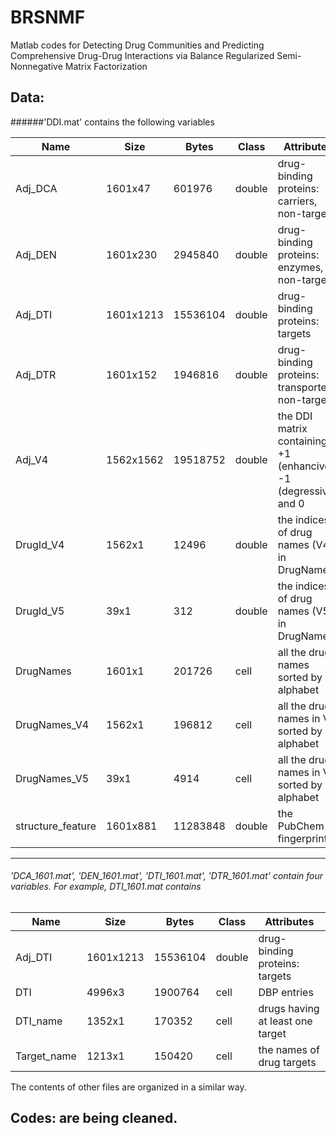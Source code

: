 # BRSNMF
Matlab codes for Detecting Drug Communities and Predicting Comprehensive Drug-Drug Interactions via Balance Regularized Semi-Nonnegative Matrix Factorization

## Data: 
######'DDI.mat' contains the following variables

|Name                      |Size                 |Bytes  |Class     |Attributes|          
| ------------ | ------------ | ------------ | ------------ | ------------ |          
|  Adj_DCA                |1601x47                |601976  |double    |drug-binding proteins: carriers, non-targets|          
|  Adj_DEN                |1601x230              |2945840  |double    |drug-binding proteins: enzymes, non-targets|          
|  Adj_DTI                |1601x1213            |15536104  |double    |drug-binding proteins: targets|          
|  Adj_DTR                |1601x152              |1946816  |double    |drug-binding proteins: transporters, non-targets|           
|  Adj_V4                 |1562x1562            |19518752  |double    |the DDI matrix containing +1 (enhancive), -1 (degressive) and 0|          
|  DrugId_V4              |1562x1                  |12496  |double    |the indices of drug names (V4) in DrugNames|          
|  DrugId_V5                |39x1                    |312  |double    |the indices of drug names (V5) in DrugNames|           
|  DrugNames              |1601x1                 |201726  |cell      |all the drug names sorted by alphabet|          
|  DrugNames_V4           |1562x1                 |196812  |cell      |all the drug names in V4 sorted by alphabet|          
|  DrugNames_V5             |39x1                   |4914  |cell      |all the drug names in V5 sorted by alphabet|          
|  structure_feature      |1601x881             |11283848  |double    |the PubChem fingerprints|          
---------------------

###### 'DCA_1601.mat', 'DEN_1601.mat', 'DTI_1601.mat', 'DTR_1601.mat' contain four variables. For example, DTI_1601.mat contains 

|Name                      |Size                 |Bytes  |Class     |Attributes|
| ------------ | ------------ | ------------ | ------------ | ------------ |
|  Adj_DTI          |1601x1213            |15536104  |double    |drug-binding proteins: targets|          
|  DTI              |4996x3                |1900764  |cell      |DBP entries|          
|  DTI_name         |1352x1                 |170352  |cell      |drugs having at least one target|          
|  Target_name      |1213x1                 |150420  |cell      |the names of drug targets|

The contents of other files are organized in a similar way.

## Codes: are being cleaned.
